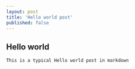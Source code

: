 ```yaml
---
layout: post
title: 'Hello world post'
published: false
---
```


## Hello world

`This is a typical Hello world post in markdown`
